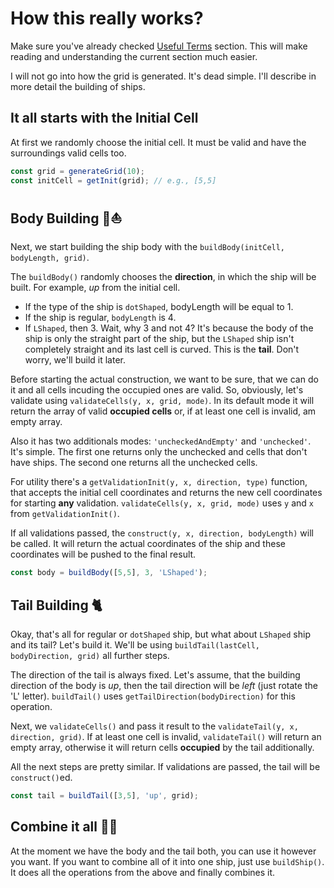 # How this really works?

Make sure you've already checked [Useful Terms](useful-terms.md) section. This will make reading and understanding the current section much easier.

I will not go into how the grid is generated. It's dead simple.
I'll describe in more detail the building of ships.

## It all starts with the Initial Cell

At first we randomly choose the initial cell. It must be valid and have the surroundings valid cells too.

```javascript
const grid = generateGrid(10);
const initCell = getInit(grid); // e.g., [5,5]
```

## Body Building 💪⛵️

Next, we start building the ship body with the ```buildBody(initCell, bodyLength, grid)```.

The ```buildBody()``` randomly chooses the **direction**, in which the ship will be built. For example, *up* from the initial cell.

  * If the type of the ship is `dotShaped`, bodyLength will be equal to 1.
  * If the ship is regular, `bodyLength` is 4.
  * If `LShaped`, then 3. Wait, why 3 and not 4? It's because the body of the ship is only the straight part of the ship, but the `LShaped` ship isn't completely straight and its last cell is curved. This is the **tail**. Don't worry, we'll build it later.

Before starting the actual construction, we want to be sure, that we can do it and all cells incuding the occupied ones are valid. So, obviously, let's validate using ```validateCells(y, x, grid, mode)```. In its default mode it will return the array of valid **occupied cells** or, if at least one cell is invalid, am empty array.

Also it has two additionals modes: `'uncheckedAndEmpty'` and `'unchecked'`. It's simple. The first one returns only the unchecked and cells that don't have ships. The second one returns all the unchecked cells.

For utility there's a ```getValidationInit(y, x, direction, type)``` function, that accepts the initial cell coordinates and returns the new cell coordinates for starting **any** validation. ```validateCells(y, x, grid, mode)``` uses `y` and `x` from ```getValidationInit()```.

If all validations passed, the ```construct(y, x, direction, bodyLength)``` will be called. It will return the actual coordinates of the ship and these coordinates will be pushed to the final result.

```javascript
const body = buildBody([5,5], 3, 'LShaped');
```

## Tail Building 🐈

Okay, that's all for regular or `dotShaped` ship, but what about `LShaped` ship and its tail? Let's build it. We'll be using ```buildTail(lastCell, bodyDirection, grid)``` all further steps.

The direction of the tail is always fixed. Let's assume, that the building direction of the body is *up*, then the tail direction will be *left* (just rotate the 'L' letter). ```buildTail()``` uses ```getTailDirection(bodyDirection)``` for this operation.

Next, we ```validateCells()``` and pass it result to the ```validateTail(y, x, direction, grid)```. If at least one cell is invalid, ```validateTail()``` will return an empty array, otherwise it will return cells **occupied** by the tail additionally.

All the next steps are pretty similar. If validations are passed, the tail will be ```construct()```ed.

```javascript
const tail = buildTail([3,5], 'up', grid);
```

## Combine it all 🚢🚣

At the moment we have the body and the tail both, you can use it however you want. If you want to combine all of it into one ship, just use ```buildShip()```. It does all the operations from the above and finally combines it.
